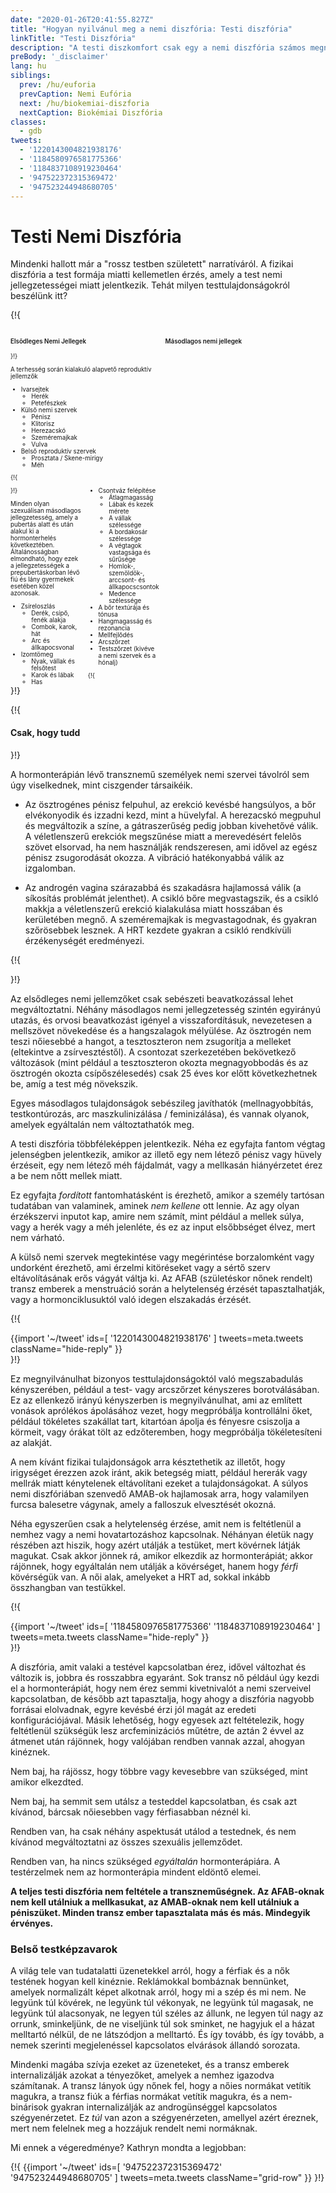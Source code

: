 ```yaml
---
date: "2020-01-26T20:41:55.827Z"
title: "Hogyan nyilvánul meg a nemi diszfória: Testi diszfória"
linkTitle: "Testi Diszfória"
description: "A testi diszkomfort csak egy a nemi diszfória számos megnyilvánulási formája közül."
preBody: '_disclaimer'
lang: hu
siblings:
  prev: /hu/euforia
  prevCaption: Nemi Eufória
  next: /hu/biokemiai-diszforia
  nextCaption: Biokémiai Diszfória
classes:
  - gdb
tweets:
  - '1220143004821938176'
  - '1184580976581775366'
  - '1184837108919230464'
  - '947522372315369472'
  - '947523244948680705'
---
```


# Testi Nemi Diszfória

Mindenki hallott már a "rossz testben született" narratíváról. A fizikai diszfória a test formája miatti kellemetlen érzés, amely a test nemi jellegzetességei miatt jelentkezik. Tehát milyen testtulajdonságokról beszélünk itt?

{!{
<style>

.fact-grid h4 { font-weight: 600;grid-row: 1; }

.fact-grid li {break-inside: avoid;}

@media (min-width: 500px) {
  .fact-grid {
    display: grid;
    grid-template-columns: 1fr 2fr;
    grid-template-rows: min-content 1fr;
    grid-column-gap: 1em;
    font-size: 0.7em;
  }

  .fact-grid .two-col { column-count: 2; }
}

</style>
<div class="fact-grid ">
  <h4>Elsõdleges Nemi Jellegek</h4>
  <div>
}!}

A terhesség során kialakuló alapvető reproduktív jellemzők

- Ivarsejtek
  - Herék
  - Petefészkek
- Külső nemi szervek
  - Pénisz
  - Klitorisz
  - Herezacskó
  - Szeméremajkak
  - Vulva
- Belső reproduktív szervek
  - Prosztata / Skene-mirigy
  - Méh


{!{ </div>  <h4>Másodlagos nemi jellegek</h4>
<div class="two-col"> }!}

Minden olyan szexuálisan másodlagos jellegzetesség, amely a pubertás alatt és után alakul ki a hormonterhelés következtében. Általánosságban elmondható, hogy ezek a jellegzetességek a prepubertáskorban lévő fiú és lány gyermekek esetében közel azonosak.

- Zsíreloszlás
  - Derék, csípő, fenék alakja
  - Combok, karok, hát
  - Arc és állkapocsvonal
- Izomtömeg
  - Nyak, vállak és felsőtest
  - Karok és lábak
  - Has
- Csontváz felépítése
  - Átlagmagasság
  - Lábak és kezek mérete
  - A vállak szélessége
  - A bordakosár szélessége
  - A végtagok vastagsága és sűrűsége
  - Homlok-, szemöldök-, arccsont- és állkapocscsontok
  - Medence szélessége
- A bőr textúrája és tónusa
- Hangmagasság és rezonancia
- Mellfejlődés
- Arcszőrzet
- Testszőrzet (kivéve a nemi szervek és a hónalj)


{!{ </div></div> }!}

{!{ <div class="gutter"><div class="card"><div class="card-body"><h4 class="card-title">Csak, hogy tudd</h4> }!}

A hormonterápián lévő transznemű személyek nemi szervei távolról sem úgy viselkednek, mint ciszgender társaikéik.

- Az ösztrogénes pénisz felpuhul, az erekció kevésbé hangsúlyos, a bőr elvékonyodik és izzadni kezd, mint a hüvelyfal. A herezacskó megpuhul és megváltozik a színe, a gátraszerűség pedig jobban kivehetővé válik. A véletlenszerű erekciók megszűnése miatt a merevedésért felelõs szövet elsorvad, ha nem használják rendszeresen, ami idővel az egész pénisz zsugorodását okozza. A vibráció hatékonyabbá válik az izgalomban.

- Az androgén vagina szárazabbá és szakadásra hajlamossá válik (a síkosítás problémát jelenthet). A csikló bőre megvastagszik, és a csikló makkja a véletlenszerű erekció kialakulása miatt hosszában és kerületében megnő. A szeméremajkak is megvastagodnak, és gyakran szőrösebbek lesznek. A HRT kezdete gyakran a csikló rendkívüli érzékenységét eredményezi.

{!{ </div></div></div> }!}

Az elsődleges nemi jellemzőket csak sebészeti beavatkozással lehet megváltoztatni. Néhány másodlagos nemi jellegzetesség szintén egyirányú utazás, és orvosi beavatkozást igényel a visszafordításuk, nevezetesen a mellszövet növekedése és a hangszalagok mélyülése. Az ösztrogén nem teszi nőiesebbé a hangot, a tesztoszteron nem zsugorítja a melleket (eltekintve a zsírvesztéstől). A csontozat szerkezetében bekövetkező változások (mint például a tesztoszteron okozta megnagyobbodás és az ösztrogén okozta csípőszélesedés) csak 25 éves kor előtt következhetnek be, amíg a test még növekszik.

Egyes másodlagos tulajdonságok sebészileg javíthatók (mellnagyobbítás, testkontúrozás, arc maszkulinizálása / feminizálása), és vannak olyanok, amelyek egyáltalán nem változtathatók meg.

A testi diszfória többféleképpen jelentkezik. Néha ez egyfajta fantom végtag jelenségben jelentkezik, amikor az illető egy nem létező pénisz vagy hüvely érzéseit, egy nem létező méh fájdalmát, vagy a mellkasán hiányérzetet érez a be nem nőtt mellek miatt.

Ez egyfajta *fordított* fantomhatásként is érezhető, amikor a személy tartósan tudatában van valaminek, aminek *nem kellene* ott lennie. Az agy olyan érzékszervi inputot kap, amire nem számít, mint például a mellek súlya, vagy a herék vagy a méh jelenléte, és ez az input elsőbbséget élvez, mert nem várható.

A külső nemi szervek megtekintése vagy megérintése borzalomként vagy undorként érezhető, ami érzelmi kitöréseket vagy a sértő szerv eltávolításának erős vágyát váltja ki. Az AFAB (születéskor nőnek rendelt) transz emberek a menstruáció során a helytelenség érzését tapasztalhatják, vagy a hormonciklusuktól való idegen elszakadás érzését.

{!{ <div class="gutter">{{import '~/tweet' ids=[
  '1220143004821938176'
] tweets=meta.tweets className="hide-reply" }}</div> }!}

Ez megnyilvánulhat bizonyos testtulajdonságoktól való megszabadulás kényszerében, például a test- vagy arcszőrzet kényszeres borotválásában. Ez az ellenkező irányú kényszerben is megnyilvánulhat, ami az említett vonások aprólékos ápolásához vezet, hogy megpróbálja kontrollálni őket, például tökéletes szakállat tart, kitartóan ápolja és fényesre csiszolja a körmeit, vagy órákat tölt az edzőteremben, hogy megpróbálja tökéletesíteni az alakját.

A nem kívánt fizikai tulajdonságok arra késztethetik az illetőt, hogy irigységet érezzen azok iránt, akik betegség miatt, például hererák vagy mellrák miatt kénytelenek eltávolítani ezeket a tulajdonságokat. A súlyos nemi diszfóriában szenvedő AMAB-ok hajlamosak arra, hogy valamilyen furcsa balesetre vágynak, amely a falloszuk elvesztését okozná.

Néha egyszerűen csak a helytelenség érzése, amit nem is feltétlenül a nemhez vagy a nemi hovatartozáshoz kapcsolnak. Néhányan életük nagy részében azt hiszik, hogy azért utálják a testüket, mert kövérnek látják magukat. Csak akkor jönnek rá, amikor elkezdik az hormonterápiát; akkor rájönnek, hogy egyáltalán nem utálják a kövérséget, hanem hogy *férfi* kövérségük van. A női alak, amelyeket a HRT ad, sokkal inkább összhangban van testükkel.

{!{ <div class="gutter">{{import '~/tweet' ids=[
  '1184580976581775366'
  '1184837108919230464'
] tweets=meta.tweets className="hide-reply" }}</div> }!}

A diszfória, amit valaki a testével kapcsolatban érez, idővel változhat és változik is, jobbra és rosszabbra egyaránt. Sok transz nő például úgy kezdi el a hormonterápiát, hogy nem érez semmi kivetnivalót a nemi szerveivel kapcsolatban, de később azt tapasztalja, hogy ahogy a diszfória nagyobb forrásai elolvadnak, egyre kevésbé érzi jól magát az eredeti konfigurációjával. Másik lehetőség, hogy egyesek azt feltételezik, hogy feltétlenül szükségük lesz arcfeminizációs műtétre, de aztán 2 évvel az átmenet után rájönnek, hogy valójában rendben vannak azzal, ahogyan kinéznek.

Nem baj, ha rájössz, hogy többre vagy kevesebbre van szükséged, mint amikor elkezdted.

Nem baj, ha semmit sem utálsz a testeddel kapcsolatban, és csak azt kívánod, bárcsak nőiesebben vagy férfiasabban néznél ki.

Rendben van, ha csak néhány aspektusát utálod a testednek, és nem kívánod megváltoztatni az összes szexuális jellemződet.

Rendben van, ha nincs szükséged *egyáltalán* hormonterápiára. A testérzelmek nem az hormonterápia mindent eldöntő elemei.

**A teljes testi diszfória nem feltétele a transzneműségnek. Az AFAB-oknak nem kell utálniuk a mellkasukat, az AMAB-oknak nem kell utálniuk a péniszüket. Minden transz ember tapasztalata más és más. Mindegyik érvényes.**

### Belső testképzavarok

A világ tele van tudatalatti üzenetekkel arról, hogy a férfiak és a nők testének hogyan kell kinéznie. Reklámokkal bombáznak bennünket, amelyek normalizált képet alkotnak arról, hogy mi a szép és mi nem. Ne legyünk túl kövérek, ne legyünk túl vékonyak, ne legyünk túl magasak, ne legyünk túl alacsonyak, ne legyen túl széles az állunk, ne legyen túl nagy az orrunk, sminkeljünk, de ne viseljünk túl sok sminket, ne hagyjuk el a házat melltartó nélkül, de ne látszódjon a melltartó. És így tovább, és így tovább, a nemek szerinti megjelenéssel kapcsolatos elvárások állandó sorozata.

Mindenki magába szívja ezeket az üzeneteket, és a transz emberek internalizálják azokat a tényezőket, amelyek a nemhez igazodva számítanak. A transz lányok úgy nőnek fel, hogy a nőies normákat vetítik magukra, a transz fiúk a férfias normákat vetítik magukra, és a nem-binárisok gyakran internalizálják az androgünséggel kapcsolatos szégyenérzetet. Ez *túl* van azon a szégyenérzeten, amellyel azért éreznek, mert nem felelnek meg a hozzájuk rendelt nemi normáknak.

Mi ennek a végeredménye? Kathryn mondta a legjobban:

{!{ {{import '~/tweet' ids=[
  '947522372315369472'
  '947523244948680705'
] tweets=meta.tweets className="grid-row" }} }!}
